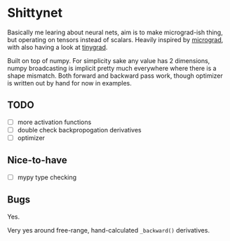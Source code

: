 # Shittynet

Basically me learing about neural nets, aim is to make micrograd-ish thing, but operating on tensors instead of scalars. Heavily inspired by [micrograd][mg], with also having a look at [tinygrad][tg].

Built on top of numpy. For simplicity sake any value has 2 dimensions, numpy broadcasting is implicit pretty much everywhere where there is a shape mismatch. Both forward and backward pass work, though optimizer is written out by hand for now in examples.

## TODO
- [ ] more activation functions
- [ ] double check backpropogation derivatives
- [ ] optimizer

## Nice-to-have
- [ ] mypy type checking

## Bugs
Yes.

Very yes around free-range, hand-calculated `_backward()` derivatives.

<!-- links go here -->
[mg]:https://github.com/karpathy/micrograd
[tg]:https://github.com/tinygrad/tinygrad